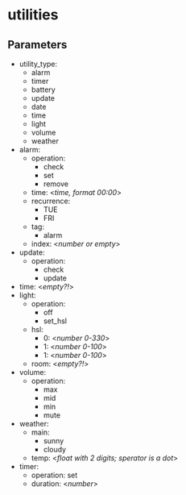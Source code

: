 # utilities

## Parameters
- utility_type:
    - alarm
    - timer
    - battery
    - update
    - date
    - time
    - light
    - volume
    - weather
- alarm:
    - operation: 
        - check
        - set
        - remove
    - time: \<*time, format 00:00*>
    - recurrence:
        - TUE
        - FRI
    - tag:
        - alarm
    - index: \<*number or empty*>
- update:
    - operation:
        - check
        - update
- time: \<*empty?!*>
- light:
    - operation:
        - off
        - set_hsl
    - hsl:
        - 0: \<*number 0-330*>
        - 1: \<*number 0-100*>
        - 1: \<*number 0-100*>
    - room: \<*empty?!*>
- volume:
    - operation:
        - max
        - mid
        - min
        - mute
- weather:
    - main:
        - sunny
        - cloudy
    - temp: \<*float with 2 digits; sperator is a dot*>
- timer:
    - operation: set
    - duration: \<*number*>
